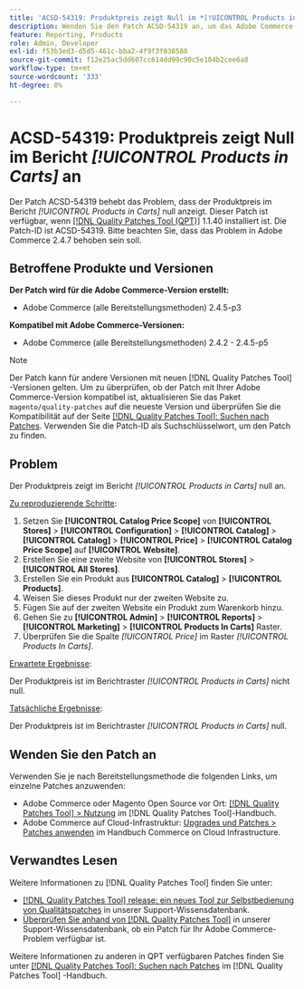 ```yaml
---
title: 'ACSD-54319: Produktpreis zeigt Null im *[!UICONTROL Products in Carts]* Bericht an'
description: Wenden Sie den Patch ACSD-54319 an, um das Adobe Commerce-Problem zu beheben, bei dem der Produktpreis im Bericht *[!UICONTROL Products in Carts]* null anzeigt.
feature: Reporting, Products
role: Admin, Developer
exl-id: f53b3ed3-d5d5-461c-bba2-4f9f3f038580
source-git-commit: f12e25ac5dd607cc614dd99c90c5e104b2cee6a8
workflow-type: tm+mt
source-wordcount: '333'
ht-degree: 0%

---
```


# ACSD-54319: Produktpreis zeigt Null im Bericht *[!UICONTROL Products in Carts]* an

Der Patch ACSD-54319 behebt das Problem, dass der Produktpreis im Bericht *[!UICONTROL Products in Carts]* null anzeigt. Dieser Patch ist verfügbar, wenn [[!DNL Quality Patches Tool (QPT)]](/help/announcements/adobe-commerce-announcements/magento-quality-patches-released-new-tool-to-self-serve-quality-patches.md) 1.1.40 installiert ist. Die Patch-ID ist ACSD-54319. Bitte beachten Sie, dass das Problem in Adobe Commerce 2.4.7 behoben sein soll.

## Betroffene Produkte und Versionen

**Der Patch wird für die Adobe Commerce-Version erstellt:**

* Adobe Commerce (alle Bereitstellungsmethoden) 2.4.5-p3

**Kompatibel mit Adobe Commerce-Versionen:**

* Adobe Commerce (alle Bereitstellungsmethoden) 2.4.2 - 2.4.5-p5

>[!NOTE]
>
>Der Patch kann für andere Versionen mit neuen [!DNL Quality Patches Tool] -Versionen gelten. Um zu überprüfen, ob der Patch mit Ihrer Adobe Commerce-Version kompatibel ist, aktualisieren Sie das Paket `magento/quality-patches` auf die neueste Version und überprüfen Sie die Kompatibilität auf der Seite [[!DNL Quality Patches Tool]: Suchen nach Patches](https://experienceleague.adobe.com/tools/commerce-quality-patches/index.html). Verwenden Sie die Patch-ID als Suchschlüsselwort, um den Patch zu finden.

## Problem

Der Produktpreis zeigt im Bericht *[!UICONTROL Products in Carts]* null an.

<u>Zu reproduzierende Schritte</u>:

1. Setzen Sie **[!UICONTROL Catalog Price Scope]** von **[!UICONTROL Stores]** > **[!UICONTROL Configuration]** > **[!UICONTROL Catalog]** > **[!UICONTROL Catalog]** > **[!UICONTROL Price]** > **[!UICONTROL Catalog Price Scope]** auf **[!UICONTROL Website]**.
1. Erstellen Sie eine zweite Website von **[!UICONTROL Stores]** > **[!UICONTROL All Stores]**.
1. Erstellen Sie ein Produkt aus **[!UICONTROL Catalog]** > **[!UICONTROL Products]**.
1. Weisen Sie dieses Produkt nur der zweiten Website zu.
1. Fügen Sie auf der zweiten Website ein Produkt zum Warenkorb hinzu.
1. Gehen Sie zu **[!UICONTROL Admin]** > **[!UICONTROL Reports]** > **[!UICONTROL Marketing]** > **[!UICONTROL Products In Carts]** Raster.
1. Überprüfen Sie die Spalte *[!UICONTROL Price]* im Raster *[!UICONTROL Products In Carts]*.

<u>Erwartete Ergebnisse</u>:

Der Produktpreis ist im Berichtraster *[!UICONTROL Products in Carts]* nicht null.

<u>Tatsächliche Ergebnisse</u>:

Der Produktpreis ist im Berichtraster *[!UICONTROL Products in Carts]* null.

## Wenden Sie den Patch an

Verwenden Sie je nach Bereitstellungsmethode die folgenden Links, um einzelne Patches anzuwenden:

* Adobe Commerce oder Magento Open Source vor Ort: [[!DNL Quality Patches Tool] > Nutzung](https://experienceleague.adobe.com/docs/commerce-operations/tools/quality-patches-tool/usage.html) im [!DNL Quality Patches Tool]-Handbuch.
* Adobe Commerce auf Cloud-Infrastruktur: [Upgrades und Patches > Patches anwenden](https://experienceleague.adobe.com/docs/commerce-cloud-service/user-guide/develop/upgrade/apply-patches.html) im Handbuch Commerce on Cloud Infrastructure.

## Verwandtes Lesen

Weitere Informationen zu [!DNL Quality Patches Tool] finden Sie unter:

* [[!DNL Quality Patches Tool] release: ein neues Tool zur Selbstbedienung von Qualitätspatches](/help/announcements/adobe-commerce-announcements/magento-quality-patches-released-new-tool-to-self-serve-quality-patches.md) in unserer Support-Wissensdatenbank.
* [Überprüfen Sie anhand von  [!DNL Quality Patches Tool]](/help/support-tools/patches-available-in-qpt-tool/check-patch-for-magento-issue-with-magento-quality-patches.md) in unserer Support-Wissensdatenbank, ob ein Patch für Ihr Adobe Commerce-Problem verfügbar ist.

Weitere Informationen zu anderen in QPT verfügbaren Patches finden Sie unter [[!DNL Quality Patches Tool]: Suchen nach Patches](https://experienceleague.adobe.com/tools/commerce-quality-patches/index.html) im [!DNL Quality Patches Tool] -Handbuch.

